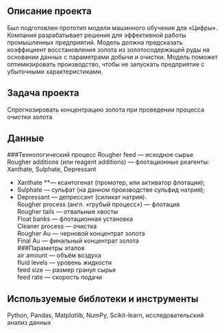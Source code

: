 ## Описание проекта
Был подготовлен прототип модели машинного обучения для «Цифры». Компания разрабатывает решения для эффективной работы промышленных предприятий.
Модель должна предсказать коэффициент восстановления золота из золотосодержащей руды на основании данных с параметрами добычи и очистки. 
Модель поможет оптимизировать производство, чтобы не запускать предприятие с убыточными характеристиками.
## Задача проекта
Спрогнозировать концентрацию золота при проведении процесса очистки золота
## Данные
###Технологический процесс
Rougher feed — исходное сырье  
Rougher additions (или reagent additions) — флотационные реагенты: Xanthate, Sulphate, Depressant   
- Xanthate **— ксантогенат (промотер, или активатор флотации);   
- Sulphate — сульфат (на данном производстве сульфид натрия);  
- Depressant — депрессант (силикат натрия).  
Rougher process (англ. «грубый процесс») — флотация  
Rougher tails — отвальные хвосты  
Float banks — флотационная установка  
Cleaner process — очистка  
Rougher Au — черновой концентрат золота  
Final Au — финальный концентрат золота  
###Параметры этапов  
air amount — объём воздуха  
fluid levels — уровень жидкости  
feed size — размер гранул сырья  
feed rate — скорость подачи  
## Используемые библотеки и инструменты
Python, Pandas, Matplotlib, NumPy, Scikit-learn, исследовательский анализ данных
